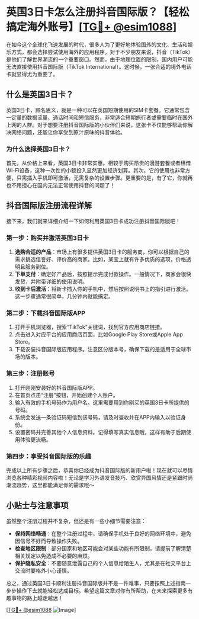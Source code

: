 # 英国3日卡怎么注册抖音国际版？【轻松搞定海外账号】[[TG💪+ @esim1088](https://t.me/s/esim1088)]

在如今这个全球化飞速发展的时代，很多人为了更好地体验国外的文化、生活和娱乐方式，都会选择尝试使用海外的应用程序。对于不少朋友来说，抖音（TikTok）是他们了解世界潮流的一个重要窗口。然而，由于地理位置的限制，国内用户可能无法直接使用抖音国际版（TikTok International）。这时候，一张合适的境外电话卡就显得尤为重要了。

## 什么是英国3日卡？

英国3日卡，顾名思义，就是一种可以在英国短期使用的SIM卡套餐。它通常包含一定量的数据流量、通话时间和短信服务，非常适合短期旅行者或需要临时在国外上网的人群。对于想要注册抖音国际版的小伙伴们来说，这张卡不仅能够帮助你解决网络问题，还能让你享受到原汁原味的抖音体验。

### 为什么选择英国3日卡？

首先，从价格上来看，英国3日卡非常实惠。相较于购买昂贵的漫游套餐或者租借Wi-Fi设备，这种一次性的小额投入显然更加经济划算。其次，它的使用也非常方便，只需插入手机即可激活，无需复杂的设置步骤。更重要的是，有了它，你就再也不用担心在国内无法正常使用抖音的问题了！

## 抖音国际版注册流程详解

接下来，我们就来详细介绍一下如何利用英国3日卡成功注册抖音国际版吧！

### 第一步：购买并激活英国3日卡

1. **选购合适的产品**：市场上有很多提供英国3日卡的服务商，你可以根据自己的需求挑选信誉好、评价高的商家。比如，某宝上就有许多优质的选项，价格透明且服务到位。
2. **下单支付**：确定好产品后，按照提示完成付款操作。一般情况下，商家会很快发货，并附带详细的使用说明。
3. **收到卡后激活**：将新卡插入你的手机中，然后按照说明书上的指引进行激活。这一步骤通常很简单，几分钟内就能搞定。

### 第二步：下载抖音国际版APP

1. 打开手机浏览器，搜索“TikTok”关键词，找到官方应用商店链接。
2. 点击进入对应平台的应用商店页面，比如Google Play Store或Apple App Store。
3. 下载安装抖音国际版应用程序。注意区分版本号，确保下载的是适用于全球市场的版本。

### 第三步：注册账号

1. 打开刚刚安装好的抖音国际版APP。
2. 在首页点击“注册”按钮，开始创建个人账户。
3. 输入有效的手机号码作为用户名。这里需要用到你刚买的英国3日卡所提供的号码。
4. 系统会发送一条验证码短信到该号码，请及时查收并在APP内输入以验证身份。
5. 设置密码并完善其他个人信息资料。记得填写真实信息哦，这样有助于后期使用体验更流畅。

### 第四步：享受抖音国际版的乐趣

完成以上所有步骤之后，恭喜你已经成为抖音国际版的新用户啦！现在就可以尽情浏览各种精彩视频内容啦！无论是学习外语发音技巧、欣赏异国风情还是紧跟时尚潮流趋势，这里都能满足你的需求哦～

## 小贴士与注意事项

虽然整个注册过程并不复杂，但还是有一些小细节需要注意：

- **保持网络畅通**：在整个注册过程中，请确保手机处于良好的网络环境中，避免因信号不好而导致操作失败。
- **检查地区限制**：部分国家和地区可能会对某些功能有所限制，请提前了解清楚相关规定以免造成不必要的麻烦。
- **保护隐私安全**：不要随意泄露自己的个人信息给陌生人，尤其是在社交平台上交流时要格外小心谨慎。

总之，通过英国3日卡顺利注册抖音国际版并不是一件难事，只要按照上述指南一步步操作下去就能轻松达成目标。希望这篇文章对你有所帮助，在未来探索更多有趣事物的路上越走越远！

[[TG💪+ @esim1088](https://t.me/s/esim1088) ![Image](https://i.postimg.cc/4NQfJmqS/Snipaste-2025-05-13-00-14-12.png)]
